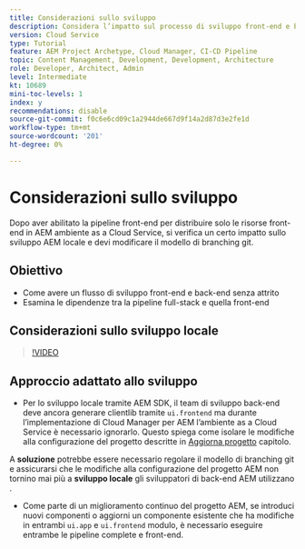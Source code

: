 ```yaml
---
title: Considerazioni sullo sviluppo
description: Considera l’impatto sul processo di sviluppo front-end e back-end una volta abilitata la pipeline front-end.
version: Cloud Service
type: Tutorial
feature: AEM Project Archetype, Cloud Manager, CI-CD Pipeline
topic: Content Management, Development, Development, Architecture
role: Developer, Architect, Admin
level: Intermediate
kt: 10689
mini-toc-levels: 1
index: y
recommendations: disable
source-git-commit: f0c6e6cd09c1a2944de667d9f14a2d87d3e2fe1d
workflow-type: tm+mt
source-wordcount: '201'
ht-degree: 0%

---
```



# Considerazioni sullo sviluppo

Dopo aver abilitato la pipeline front-end per distribuire solo le risorse front-end in AEM ambiente as a Cloud Service, si verifica un certo impatto sullo sviluppo AEM locale e devi modificare il modello di branching git.

## Obiettivo

* Come avere un flusso di sviluppo front-end e back-end senza attrito
* Esamina le dipendenze tra la pipeline full-stack e quella front-end


## Considerazioni sullo sviluppo locale

>[!VIDEO](https://video.tv.adobe.com/v/3409421/)


## Approccio adattato allo sviluppo

* Per lo sviluppo locale tramite AEM SDK, il team di sviluppo back-end deve ancora generare clientlib tramite `ui.frontend` ma durante l’implementazione di Cloud Manager per AEM l’ambiente as a Cloud Service è necessario ignorarlo. Questo spiega come isolare le modifiche alla configurazione del progetto descritte in [Aggiorna progetto](update-project.md) capitolo.

A __soluzione__ potrebbe essere necessario regolare il modello di branching git e assicurarsi che le modifiche alla configurazione del progetto AEM non tornino mai più a __sviluppo locale__ gli sviluppatori di back-end AEM utilizzano .


* Come parte di un miglioramento continuo del progetto AEM, se introduci nuovi componenti o aggiorni un componente esistente che ha modifiche in entrambi `ui.app` e `ui.frontend` modulo, è necessario eseguire entrambe le pipeline complete e front-end.



